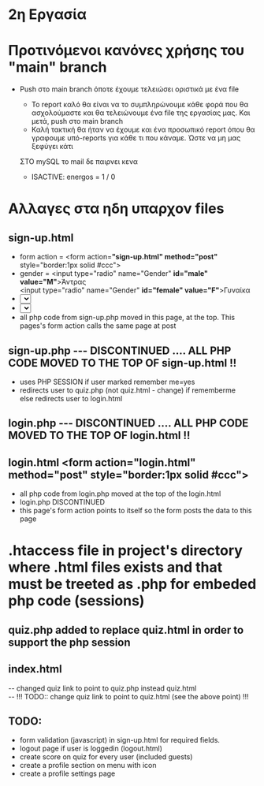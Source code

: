 # 2η Εργασία

# **Προτινόμενοι κανόνες χρήσης του "main" branch**
* Push στο main branch όποτε έχουμε τελειώσει οριστικά με ένα file
  * Το report καλό θα είναι να το συμπληρώνουμε κάθε φορά που θα ασχολούμαστε και θα τελειώνουμε ένα file της εργασίας μας. Και μετά, push στο main branch
  * Καλή τακτική θα ήταν να έχουμε και ένα προσωπικό report όπου θα γραφουμε υπό-reports για κάθε τι που κάναμε. Ώστε να μη μας ξεφύγει κάτι
  



  ΣΤΟ mySQL το mail δε παιρνει κενα
  - ISACTIVE: energos = 1 / 0


# **Αλλαγες στα ηδη υπαρχον files**
## sign-up.html
  - form action =   <form action=**"sign-up.html" method="post"** style="border:1px solid #ccc">  
  - gender = <input type="radio" name="Gender" **id="male" value="M"**>Άντρας  
             <input type="radio" name="Gender" **id="female" value="F"**>Γυναίκα  
  - <select name="Day" id="day"> <option value=**"01"**>1</option>  
  - <select name="month" id="month"> = <option value=**"01"**>Ιανουάριος</option> 
  - all php code from sign-up.php moved in this page, at the top. This pages's form action calls the same page at post

## sign-up.php --- DISCONTINUED .... ALL PHP CODE MOVED TO THE TOP OF sign-up.html !!    
  - uses PHP SESSION if user marked remember me=yes  
  - redirects user to quiz.php  (not quiz.html - change) if rememberme  
    else redirects user to login.html  

## login.php --- DISCONTINUED .... ALL PHP CODE MOVED TO THE TOP OF login.html !!    

## login.html <form action=**"login.html" method="post"** style="border:1px solid #ccc">  
 - all php code from login.php moved at the top of the login.html   
 - login.php  DISCONTINUED  
 - this page's form action points to itself so the form posts the data to this page

# .htaccess file in project's directory where .html files exists and that must be treeted as .php for embeded php code (sessions)  

## quiz.php  added to replace quiz.html in order to support the php session  
 

## index.html 
 -- changed quiz link to point to quiz.php instead quiz.html  
 -- !!! TODO:: change quiz link to point to quiz.html (see the above point) !!!  

## TODO: 
 - form validation (javascript) in sign-up.html for required fields.  
 - logout page if user is loggedin  (logout.html)
 - create score on quiz for every user (included guests)  
 - create a profile section on menu with icon
 - create a profile settings page
 
 



  

   
